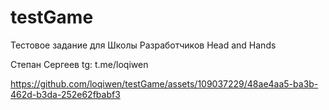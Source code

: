 # testGame
Тестовое задание для Школы Разработчиков Head and Hands

Степан Сергеев 
tg: t.me/loqiwen

https://github.com/loqiwen/testGame/assets/109037229/48ae4aa5-ba3b-462d-b3da-252e62fbabf3

